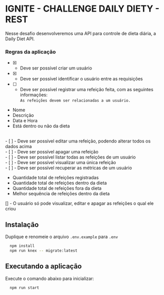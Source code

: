 # IGNITE - CHALLENGE DAILY DIETY - REST

Nesse desafio desenvolveremos uma API para controle de dieta diária, a Daily Diet API.

### Regras da aplicação

- [x] - Deve ser possível criar um usuário
    <br >
- [x] - Deve ser possível identificar o usuário entre as requisições
    <br >
- [ ] - Deve ser possível registrar uma refeição feita, com as seguintes informações:
    <br >
    `As refeições devem ser relacionadas a um usuário.`

- Nome
- Descrição
- Data e Hora
- Está dentro ou não da dieta

<br >
- [ ] - Deve ser possível editar uma refeição, podendo alterar todos os dados acima<br >
- [ ] - Deve ser possível apagar uma refeição<br >
- [ ] - Deve ser possível listar todas as refeições de um usuário<br >
- [ ] - Deve ser possível visualizar uma única refeição<br >
- [ ] - Deve ser possível recuperar as métricas de um usuário<br >

- Quantidade total de refeições registradas
- Quantidade total de refeições dentro da dieta
- Quantidade total de refeições fora da dieta
- Melhor sequência de refeições dentro da dieta
  <br >

[] - O usuário só pode visualizar, editar e apagar as refeições o qual ele criou <br >

## Instalação

Duplique e renomeie o arquivo `.env.example` para `.env`

```sh
  npm install
  npm run knex -- migrate:latest
```

## Executando a aplicação

Execute o comando abaixo para inicializar:

```sh
  npm run start
```
